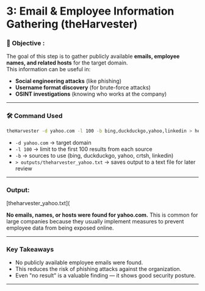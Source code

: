 
#  3: Email & Employee Information Gathering (theHarvester)

### 🎯 Objective :
The goal of this step is to gather publicly available **emails, employee names, and related hosts** for the target domain.  
This information can be useful in:
- **Social engineering attacks** (like phishing)
- **Username format discovery** (for brute-force attacks)
- **OSINT investigations** (knowing who works at the company)

---

### 🛠️ Command Used

```bash
theHarvester -d yahoo.com -l 100 -b bing,duckduckgo,yahoo,linkedin > heharvester_yahoo.txt
````

* `-d yahoo.com` → target domain
* `-l 100` → limit to the first 100 results from each source
* `-b` → sources to use (bing, duckduckgo, yahoo, crtsh, linkedin)
* `> outputs/theharvester_yahoo.txt` → saves output to a text file for later review

---

### Output: 
[theharvester_yahoo.txt](

**No emails, names, or hosts were found for yahoo.com.**
This is common for large companies because they usually implement measures to prevent employee data from being exposed online.

---

###  Key Takeaways

* No publicly available employee emails were found.
* This reduces the risk of phishing attacks against the organization.
* Even "no result" is a valuable finding — it shows good security posture.

---


